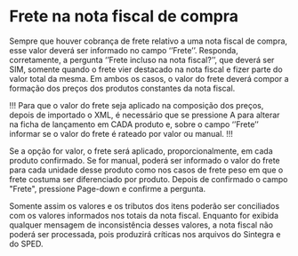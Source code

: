 # Frete na nota fiscal de compra

Sempre que houver cobrança de frete relativo a uma nota fiscal de compra, esse valor deverá ser informado no campo ‘’Frete’’. Responda, corretamente, a pergunta ‘’Frete incluso na nota fiscal?’’, que deverá ser SIM, somente quando o frete vier destacado na nota fiscal e fizer parte do valor total da mesma. Em ambos os casos, o valor do frete deverá compor a formação dos preços dos produtos constantes da nota fiscal.

!!!
Para  que o valor do frete seja aplicado na composição dos preços, depois de importado o XML, é necessário que se pressione A para alterar na ficha de lançamento em CADA produto e, sobre o campo ‘’Frete’’ informar se o valor do frete é rateado por valor ou manual.
!!!

Se a opção for valor,  o frete será aplicado, proporcionalmente, em cada produto confirmado. Se for manual, poderá ser informado o valor do frete para cada unidade desse produto como nos casos de frete peso em que o frete costuma ser diferenciado por produto. Depois de confirmado o campo "Frete", pressione Page-down e confirme a pergunta.

Somente assim os valores e os tributos dos itens poderão ser conciliados com os valores informados nos totais da nota fiscal. Enquanto for exibida qualquer mensagem de inconsistência desses valores, a nota fiscal não poderá ser processada, pois produzirá críticas nos arquivos do Sintegra e do SPED.